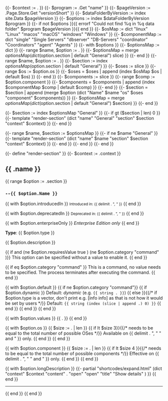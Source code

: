 {{- $context := . }}
{{- $program := .Get "name" }}
{{- $pageVersion := .Page.Store.Get "versionShort" }}
{{- $dataFolderByVersion := index site.Data $pageVersion }}
{{- $options := index $dataFolderByVersion $program }}
{{- if not $options }}{{ errorf "Could not find %q in %q data folder" $program $pageVersion }}{{ end }}
{{- $osMap := dict "linux" "Linux" "macos" "macOS" "windows" "Windows" }}
{{- $componentMap := dict "single" "Single Servers" "dbserver" "DB-Servers" "coordinator" "Coordinators" "agent" "Agents" }}
{{- with $options }}
  {{- $optionsMap := dict }}
  {{- range $name, $option := . }}
    {{- $optionsMap = merge $optionsMap (dict ($option.section | default "General") slice) }}
  {{- end }}
  {{- range $name, $option := . }}
    {{- $section := index $optionsMap ($option.section | default "General") }}
    {{- $oses := slice }}
    {{- range $os := $option.os }}
      {{- $oses = $oses | append (index $osMap $os | default $os) }}
    {{- end }}
    {{- $components := slice }}
    {{- range $comp := $option.component }}
      {{- $components = $components | append (index $componentMap $comp | default $comp) }}
    {{- end }}
    {{- $section = $section | append (merge $option (dict "Name" $name "os" $oses "component" $components)) }}
    {{- $optionsMap = merge $optionsMap (dict ($option.section | default "General") $section) }}
  {{- end }}

  {{- $section := index $optionsMap "General" }}
  {{- if gt ($section | len) 0 }}
    {{- template "render-section" (dict "name" "General" "section" $section "context" $context) }}
  {{- end }}

  {{- range $name, $section := $optionsMap }}
    {{- if ne $name "General" }}
      {{- template "render-section" (dict "name" $name "section" $section "context" $context) }}
    {{- end }}
  {{- end }}
{{- end }}

{{- define "render-section" }}
{{- $context := .context }}
## {{ .name }}

{{ range $option := .section }}
### `--{{ $option.Name }}`

{{ with $option.introducedIn }}
<small>Introduced in: {{ delimit . ", " }}</small>
{{ end }}

{{ with $option.deprecatedIn }}
<small>Deprecated in: {{ delimit . ", " }}</small>
{{ end }}

{{ with $option.enterpriseOnly }}
*Enterprise Edition only*
{{ end }}

**Type**: {{ $option.type }}

{{ $option.description }}

{{ if and (ne $option.requiresValue true ) (ne $option.category "command" )}}
This option can be specified without a value to enable it.
{{ end }}

{{ if eq $option.category "command" }}
This is a command, no value needs to be specified. The process terminates after executing the command.
{{ end }}

{{ with $option.default }}
  {{ if ne $option.category "command"}}
    {{ if $option.dynamic }}
Default: _dynamic_ (e.g. `{{ string . }}`)
    {{ else }}{{/* if $option.type is a vector, don't print e.g. [info info] as that is not how it would be set by users */}}
Default: `{{ string (index (slice | append .) 0) }}`
    {{ end }}
  {{ end }}
{{ end }}

{{ with $option.values }}
{{ . }}
{{ end }}

{{ with $option.os }}
  {{ $size := . | len }}
  {{ if lt $size 3}}{{/* needs to be equal to the total number of possible OSes */}}
Available on {{ delimit . ", " " and " }} only.
  {{ end }}
{{ end }}

{{ with $option.component }}
  {{ $size := . | len }}
  {{ if lt $size 4 }}{{/* needs to be equal to the total number of possible components */}}
Effective on {{ delimit . ", " " and " }} only.
  {{ end }}
{{ end }}

{{ with $option.longDescription }}
  {{- partial "shortcodes/expand.html" (dict
    "context" $context
    "content" .
    "open"    "open"
    "title"   "Show details"
  ) }}
{{ end }}

---

{{ end }}
{{ end }}
